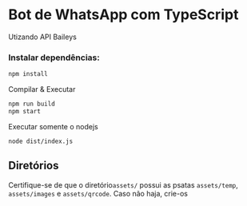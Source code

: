 # Bot de WhatsApp com TypeScript

Utizando API Baileys[](https://)

### Instalar dependências:

````bash
npm install
````

Compilar & Executar

```bash
npm run build
npm start
```

Executar somente o nodejs

````bas
node dist/index.js
````

## Diretórios

Certifique-se de que o diretório`assets/` possui as psatas `assets/temp`, `assets/images` e `assets/qrcode`. Caso não haja, crie-os
